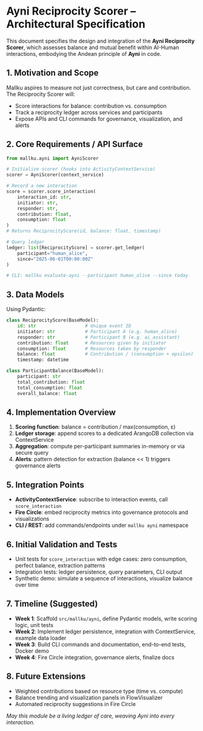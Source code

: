 # Ayni Reciprocity Scorer – Architectural Specification

This document specifies the design and integration of the **Ayni Reciprocity Scorer**,
which assesses balance and mutual benefit within AI-Human interactions, embodying
the Andean principle of **Ayni** in code.

## 1. Motivation and Scope
Mallku aspires to measure not just correctness, but care and contribution.
The Reciprocity Scorer will:
- Score interactions for balance: contribution vs. consumption
- Track a reciprocity ledger across services and participants
- Expose APIs and CLI commands for governance, visualization, and alerts

## 2. Core Requirements / API Surface
```python
from mallku.ayni import AyniScorer

# Initialize scorer (hooks into ActivityContextService)
scorer = AyniScorer(context_service)

# Record a new interaction
score = scorer.score_interaction(
    interaction_id: str,
    initiator: str,
    responder: str,
    contribution: float,
    consumption: float
)
# Returns ReciprocityScore(id, balance: float, timestamp)

# Query ledger
ledger: list[ReciprocityScore] = scorer.get_ledger(
    participant="human_alice",
    since="2025-06-01T00:00:00Z"
)

# CLI: mallku evaluate-ayni --participant human_alice --since today
```

## 3. Data Models
Using Pydantic:
```python
class ReciprocityScore(BaseModel):
    id: str                  # Unique event ID
    initiator: str           # Participant A (e.g. human_alice)
    responder: str           # Participant B (e.g. ai_assistant)
    contribution: float      # Resources given by initiator
    consumption: float       # Resources taken by responder
    balance: float           # Contribution / (consumption + epsilon)
    timestamp: datetime

class ParticipantBalance(BaseModel):
    participant: str
    total_contribution: float
    total_consumption: float
    overall_balance: float
```

## 4. Implementation Overview
1. **Scoring function**: balance = contribution / max(consumption, ε)
2. **Ledger storage**: append scores to a dedicated ArangoDB collection via ContextService
3. **Aggregation**: compute per-participant summaries in-memory or via secure query
4. **Alerts**: pattern detection for extraction (balance << 1) triggers governance alerts

## 5. Integration Points
- **ActivityContextService**: subscribe to interaction events, call `score_interaction`
- **Fire Circle**: embed reciprocity metrics into governance protocols and visualizations
- **CLI / REST**: add commands/endpoints under `mallku ayni` namespace

## 6. Initial Validation and Tests
- Unit tests for `score_interaction` with edge cases: zero consumption, perfect balance, extraction patterns
- Integration tests: ledger persistence, query parameters, CLI output
- Synthetic demo: simulate a sequence of interactions, visualize balance over time

## 7. Timeline (Suggested)
- **Week 1**: Scaffold `src/mallku/ayni`, define Pydantic models, write scoring logic, unit tests
- **Week 2**: Implement ledger persistence, integration with ContextService, example data loader
- **Week 3**: Build CLI commands and documentation, end-to-end tests, Docker demo
- **Week 4**: Fire Circle integration, governance alerts, finalize docs

## 8. Future Extensions
- Weighted contributions based on resource type (time vs. compute)
- Balance trending and visualization panels in FlowVisualizer
- Automated reciprocity suggestions in Fire Circle

*May this module be a living ledger of care, weaving Ayni into every interaction.*

